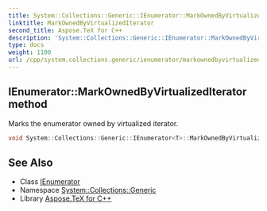```yaml
---
title: System::Collections::Generic::IEnumerator::MarkOwnedByVirtualizedIterator method
linktitle: MarkOwnedByVirtualizedIterator
second_title: Aspose.TeX for C++
description: 'System::Collections::Generic::IEnumerator::MarkOwnedByVirtualizedIterator method. Marks the enumerator owned by virtualized iterator in C++.'
type: docs
weight: 1100
url: /cpp/system.collections.generic/ienumerator/markownedbyvirtualizediterator/
---
```

## IEnumerator::MarkOwnedByVirtualizedIterator method


Marks the enumerator owned by virtualized iterator.

```cpp
void System::Collections::Generic::IEnumerator<T>::MarkOwnedByVirtualizedIterator()
```

## See Also

* Class [IEnumerator](../)
* Namespace [System::Collections::Generic](../../)
* Library [Aspose.TeX for C++](../../../)

